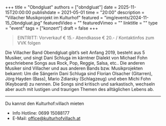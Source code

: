 +++
title = "Obndgluat"
authors = ["obndgluat"]
date = 2025-11-15T20:00:00
publishdate = 2021-05-01
time = "20:00"
description = "Villacher Musikprojekt im Kulturhof"
featured = "img/events/2024-11-15_Obndgluat.jpg"
featuredVideo = ""
featuredVimeo = ""
linktitle = ""
type = "event"
tags = ["konzert"]
draft = false
+++


>EINTRITT: Vorverkauf € 15.- Abendkasse € 20.- / Kontaktinfos zum VVK folgen

Die Villacher Band Obendgluat gibt’s seit Anfang 2019, besteht aus 5 Musiker, und singt Dani Schluga im kärntner Dialekt von Michael Fohn geschriebene Songs aus Rock, Pop, Reggie, Salsa, etc.. 
Die anderen Musiker sind Villacher und aus anderen Bands bzw. Musikprojekten bekannt: Um die Sängerin Dani Schluga sind Florian Olsacher (Gitarren), Jörg Hayden (Bass), Mario Zdiarsky (Schlagzeug) und eben Michi Fohn (Keyboard) zu nennen. 
Die Songs sind kritisch und sarkastisch, wechseln aber auch mit lustigen und traurigen Themen des alltäglichen Lebens ab.  


_________________________________________
Du kannst den Kulturhof:villach mieten
- Info Hotline: 0699 15088177 
- E-Mail: office@kulturhofvillach.at

